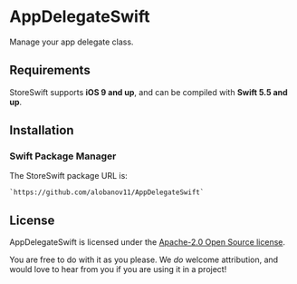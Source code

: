 # AppDelegateSwift

Manage your app delegate class.


## Requirements

StoreSwift supports **iOS 9 and up**, and can be compiled with **Swift 5.5 and up**.


## Installation

### Swift Package Manager

The StoreSwift package URL is:

```
`https://github.com/alobanov11/AppDelegateSwift`
```


## License

AppDelegateSwift is licensed under the [Apache-2.0 Open Source license](http://choosealicense.com/licenses/apache-2.0/).

You are free to do with it as you please.  We _do_ welcome attribution, and would love to hear from you if you are using it in a project!
